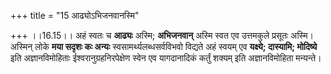 +++
title = "15 आढ्योऽभिजनवानस्मि"

+++
।।16.15।। अहं स्वतः च **आढ्यः** अस्मि; **अभिजनवान्** अस्मि स्वत एव
उत्तमकुले प्रसूतः अस्मि। अस्मिन् लोके **मया सदृशः कः अन्यः**
स्वसामर्थ्यलब्धसर्वविभवो विद्यते अहं स्वयम् एव **यक्ष्ये; दास्यामि;
मोदिष्ये** इति अज्ञानविमोहिताः ईश्वरानुग्रहनिरपेक्षेण स्वेन एव
यागदानादिकं कर्तुं शक्यम् इति अज्ञानविमोहिता मन्यन्ते।
